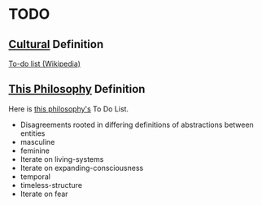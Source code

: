 # TODO

## [Cultural](./culture.md) Definition

<a href="https://en.wikipedia.org/wiki/Wikipedia:To-do_list" target="_blank">To-do list (Wikipedia)</a>

## [This Philosophy](./this-philosophy.md) Definition

Here is [this philosophy's](./this-philosophy.md) To Do List.

* Disagreements rooted in differing definitions of abstractions between entities
* masculine
* feminine
* Iterate on living-systems
* Iterate on expanding-consciousness
* temporal
* timeless-structure
* Iterate on fear
